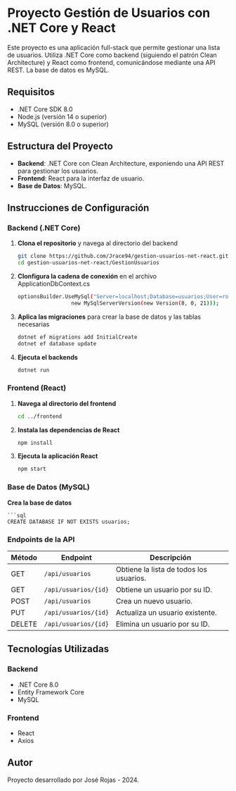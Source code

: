# Proyecto Gestión de Usuarios con .NET Core y React

Este proyecto es una aplicación full-stack que permite gestionar una lista de usuarios. Utiliza .NET Core como backend (siguiendo el patrón Clean Architecture) y React como frontend, comunicándose mediante una API REST. La base de datos es MySQL.

## Requisitos

- .NET Core SDK 8.0
- Node.js (versión 14 o superior)
- MySQL (versión 8.0 o superior)

## Estructura del Proyecto

- **Backend**: .NET Core con Clean Architecture, exponiendo una API REST para gestionar los usuarios.
- **Frontend**: React para la interfaz de usuario.
- **Base de Datos**: MySQL.

## Instrucciones de Configuración

### Backend (.NET Core)

1. **Clona el repositorio** y navega al directorio del backend

   ```bash
   git clone https://github.com/Jrace94/gestion-usuarios-net-react.git
   cd gestion-usuarios-net-react/GestionUsuarios

2. **Clonfigura la cadena de conexión** en el archivo ApplicationDbContext.cs

   ```bash
   optionsBuilder.UseMySql("Server=localhost;Database=usuarios;User=root;Password=jose0123;",
                    new MySqlServerVersion(new Version(8, 0, 21)));
   
3. **Aplica las migraciones** para crear la base de datos y las tablas necesarias

   ```bash
   dotnet ef migrations add InitialCreate
   dotnet ef database update

4. **Ejecuta el backends**

   ```bash
   dotnet run

### Frontend (React)

1. **Navega al directorio del frontend**

   ```bash
   cd ../frontend

2. **Instala las dependencias de React**

   ```bash
   npm install
   
3. **Ejecuta la aplicación React**

   ```bash
   npm start

### Base de Datos (MySQL)

**Crea la base de datos**
    
    ```sql
    CREATE DATABASE IF NOT EXISTS usuarios;

### Endpoints de la API

| Método | Endpoint              | Descripción                       |
|--------|-----------------------|-----------------------------------|
| GET    | `/api/usuarios`        | Obtiene la lista de todos los usuarios. |
| GET    | `/api/usuarios/{id}`   | Obtiene un usuario por su ID.     |
| POST   | `/api/usuarios`        | Crea un nuevo usuario.            |
| PUT    | `/api/usuarios/{id}`   | Actualiza un usuario existente.   |
| DELETE | `/api/usuarios/{id}`   | Elimina un usuario por su ID.     |

## Tecnologías Utilizadas

### Backend

- .NET Core 8.0
- Entity Framework Core
- MySQL

### Frontend

- React
- Axios

## Autor
Proyecto desarrollado por José Rojas - 2024.